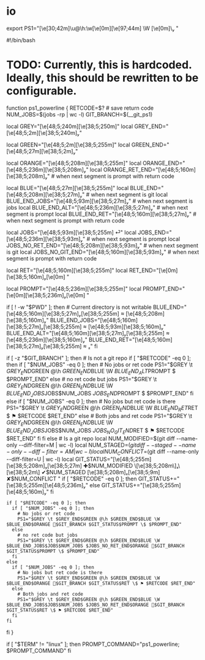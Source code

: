 # io
export PS1="\[\e[30;42m\]\u@\h:\w\[\e[0m\]\[\e[97;44m\] \W \[\e[0m\]\ "

#!/bin/bash

# TODO: Currently, this is hardcoded. Ideally, this should be rewritten to be configurable.

function ps1_powerline {
  RETCODE=$? # save return code
  NUM_JOBS=$(jobs -rp | wc -l)
  GIT_BRANCH=$(__git_ps1)

  local GREY="\[\e[48;5;240m\]\[\e[38;5;250m\]"
  local GREY_END="\[\e[48;5;2m\]\[\e[38;5;240m\]"

  local GREEN="\[\e[48;5;2m\]\[\e[38;5;255m\]"
  local GREEN_END="\[\e[48;5;27m\]\[\e[38;5;2m\]"

  local ORANGE="\[\e[48;5;208m\]\[\e[38;5;255m\]"
  local ORANGE_END="\[\e[48;5;236m\]\[\e[38;5;208m\]"
  local ORANGE_RET_END="\[\e[48;5;160m\]\[\e[38;5;208m\]" # when next segment is prompt with return code

  local BLUE="\[\e[48;5;27m\]\[\e[38;5;255m\]"
  local BLUE_END="\[\e[48;5;208m\]\[\e[38;5;27m\]"           # when next segment is git
  local BLUE_END_JOBS="\[\e[48;5;93m\]\[\e[38;5;27m\]"       # when next segment is jobs
  local BLUE_END_ALT="\[\e[48;5;236m\]\[\e[38;5;27m\]"       # when next segment is prompt
  local BLUE_END_RET="\[\e[48;5;160m\]\[\e[38;5;27m\]"       # when next segment is prompt with return code

  local JOBS="\[\e[48;5;93m\]\[\e[38;5;255m\] ⏎"
  local JOBS_END="\[\e[48;5;236m\]\[\e[38;5;93m\]"           # when next segment is prompt
  local JOBS_NO_RET_END="\[\e[48;5;208m\]\[\e[38;5;93m\]"    # when next segment is git
  local JOBS_NO_GIT_END="\[\e[48;5;160m\]\[\e[38;5;93m\]"    # when next segment is prompt with return code

  local RET="\[\e[48;5;160m\]\[\e[38;5;255m\]"
  local RET_END="\[\e[0m\]\[\e[38;5;160m\]\[\e[0m\] "

  local PROMPT="\[\e[48;5;236m\]\[\e[38;5;255m\]"
  local PROMPT_END="\[\e[0m\]\[\e[38;5;236m\]\[\e[0m\] "

  if [ ! -w "$PWD" ]; then
    # Current directory is not writable
    BLUE_END="\[\e[48;5;160m\]\[\e[38;5;27m\]\[\e[38;5;255m\]  \[\e[48;5;208m\]\[\e[38;5;160m\]"
    BLUE_END_JOBS="\[\e[48;5;160m\]\[\e[38;5;27m\]\[\e[38;5;255m\]  \[\e[48;5;93m\]\[\e[38;5;160m\]"
    BLUE_END_ALT="\[\e[48;5;160m\]\[\e[38;5;27m\]\[\e[38;5;255m\]  \[\e[48;5;236m\]\[\e[38;5;160m\]"
    BLUE_END_RET="\[\e[48;5;160m\]\[\e[38;5;27m\]\[\e[38;5;255m\]  "
  fi

  if [ -z "$GIT_BRANCH" ]; then
    # Is not a git repo
    if [ "$RETCODE" -eq 0 ]; then
      if [ "$NUM_JOBS" -eq 0 ]; then
        # No jobs or ret code
        PS1="$GREY \t $GREY_END$GREEN @\h $GREEN_END$BLUE \W $BLUE_END_ALT$PROMPT \$ $PROMPT_END"
      else
        # no ret code but jobs
        PS1="$GREY \t $GREY_END$GREEN @\h $GREEN_END$BLUE \W $BLUE_END_JOBS$JOBS$NUM_JOBS $JOBS_END$PROMPT \$ $PROMPT_END"
      fi
    else
      if [ "$NUM_JOBS" -eq 0 ]; then
        # No jobs but ret code is there
        PS1="$GREY \t $GREY_END$GREEN @\h $GREEN_END$BLUE \W $BLUE_END_RET$RET \$ ⚑ $RETCODE $RET_END"
      else
        # Both jobs and ret code
        PS1="$GREY \t $GREY_END$GREEN @\h $GREEN_END$BLUE \W $BLUE_END_JOBS$JOBS$NUM_JOBS $JOBS_NO_GIT_END$RET \$ ⚑ $RETCODE $RET_END"
      fi
    fi
  else
    # Is a git repo
    local NUM_MODIFIED=$(git diff --name-only --diff-filter=M | wc -l)
    local NUM_STAGED=$(git diff --staged --name-only --diff-filter=AM | wc -l)
    local NUM_CONFLICT=$(git diff --name-only --diff-filter=U | wc -l)
    local GIT_STATUS="\[\e[48;5;255m\]\[\e[38;5;208m\]\[\e[38;5;27m\] ✚$NUM_MODIFIED \[\e[38;5;208m\]\[\e[38;5;2m\] ✔$NUM_STAGED \[\e[38;5;208m\]\[\e[38;5;9m\] ✘$NUM_CONFLICT "
    if [ "$RETCODE" -eq 0 ]; then
      GIT_STATUS+="\[\e[38;5;255m\]\[\e[48;5;236m\]"
    else
      GIT_STATUS+="\[\e[38;5;255m\]\[\e[48;5;160m\]"
    fi

    if [ "$RETCODE" -eq 0 ]; then
      if [ "$NUM_JOBS" -eq 0 ]; then
        # No jobs or ret code
        PS1="$GREY \t $GREY_END$GREEN @\h $GREEN_END$BLUE \W $BLUE_END$ORANGE $GIT_BRANCH $GIT_STATUS$PROMPT \$ $PROMPT_END"
      else
        # no ret code but jobs
        PS1="$GREY \t $GREY_END$GREEN @\h $GREEN_END$BLUE \W $BLUE_END_JOBS$JOBS$NUM_JOBS $JOBS_NO_RET_END$ORANGE $GIT_BRANCH $GIT_STATUS$PROMPT \$ $PROMPT_END"
      fi
    else
      if [ "$NUM_JOBS" -eq 0 ]; then
        # No jobs but ret code is there
        PS1="$GREY \t $GREY_END$GREEN @\h $GREEN_END$BLUE \W $BLUE_END$ORANGE $GIT_BRANCH $GIT_STATUS$RET \$ ⚑ $RETCODE $RET_END"
      else
        # Both jobs and ret code
        PS1="$GREY \t $GREY_END$GREEN @\h $GREEN_END$BLUE \W $BLUE_END_JOBS$JOBS$NUM_JOBS $JOBS_NO_RET_END$ORANGE $GIT_BRANCH $GIT_STATUS$RET \$ ⚑ $RETCODE $RET_END"
      fi
    fi

  fi
}

if [  "$TERM" != "linux" ]; then
   PROMPT_COMMAND="ps1_powerline; $PROMPT_COMMAND"
fi
